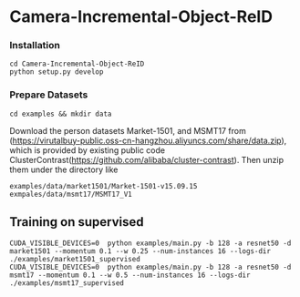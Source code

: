 # Camera-Incremental-Object-ReID

### Installation

```shell
cd Camera-Incremental-Object-ReID
python setup.py develop
```

### Prepare Datasets

```shell
cd examples && mkdir data
```
Download the person datasets Market-1501, and MSMT17 from (https://virutalbuy-public.oss-cn-hangzhou.aliyuncs.com/share/data.zip), which is provided by existing public code ClusterContrast(https://github.com/alibaba/cluster-contrast).
Then unzip them under the directory like
```
examples/data/market1501/Market-1501-v15.09.15
exmpales/data/msmt17/MSMT17_V1
```

## Training on supervised

```
CUDA_VISIBLE_DEVICES=0  python examples/main.py -b 128 -a resnet50 -d market1501 --momentum 0.1 --w 0.25 --num-instances 16 --logs-dir ./examples/market1501_supervised
CUDA_VISIBLE_DEVICES=0  python examples/main.py -b 128 -a resnet50 -d msmt17 --momentum 0.1 --w 0.5 --num-instances 16 --logs-dir ./examples/msmt17_supervised
```
